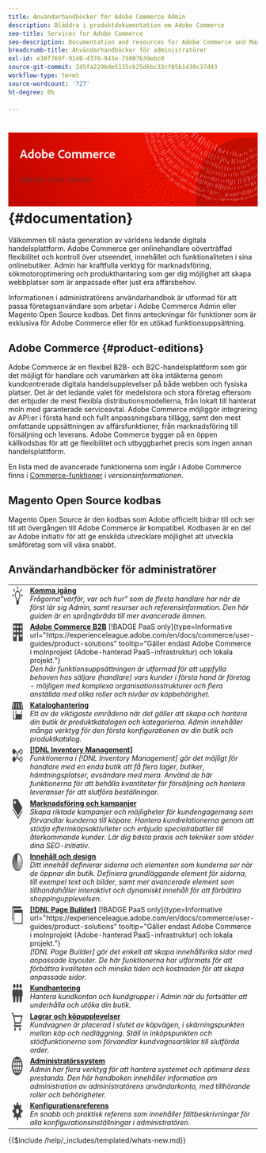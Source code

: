 ```yaml
---
title: Användarhandböcker för Adobe Commerce Admin
description: Bläddra i produktdokumentation om Adobe Commerce
seo-title: Services for Adobe Commerce
seo-description: Documentation and resources for Adobe Commerce and Magento Open Source users working in the Admin.
breadcrumb-title: Användarhandböcker för administratörer
exl-id: e30f769f-9140-4370-943e-75007b39ebc0
source-git-commit: 245fa229bde5135cb25d6bc33cf05b1430c37d43
workflow-type: tm+mt
source-wordcount: '727'
ht-degree: 0%

---
```


# &#x200B;<!-- use banner as heading -->![Administratörsdokumentation](./assets/banner-user-home.png) {#documentation}

Välkommen till nästa generation av världens ledande digitala handelsplattform. Adobe Commerce ger onlinehandlare oöverträffad flexibilitet och kontroll över utseendet, innehållet och funktionaliteten i sina onlinebutiker. Admin har kraftfulla verktyg för marknadsföring, sökmotoroptimering och produkthantering som ger dig möjlighet att skapa webbplatser som är anpassade efter just era affärsbehov.

Informationen i administratörens användarhandbok är utformad för att passa företagsanvändare som arbetar i Adobe Commerce Admin eller Magento Open Source kodbas. Det finns anteckningar för funktioner som är exklusiva för Adobe Commerce eller för en utökad funktionsuppsättning.

## Adobe Commerce {#product-editions}

Adobe Commerce är en flexibel B2B- och B2C-handelsplattform som gör det möjligt för handlare och varumärken att öka intäkterna genom kundcentrerade digitala handelsupplevelser på både webben och fysiska platser. Det är det ledande valet för medelstora och stora företag eftersom det erbjuder de mest flexibla distributionsmodellerna, från lokalt till hanterat moln med garanterade serviceavtal. Adobe Commerce möjliggör integrering av API:er i första hand och fullt anpassningsbara tillägg, samt den mest omfattande uppsättningen av affärsfunktioner, från marknadsföring till försäljning och leverans. Adobe Commerce bygger på en öppen källkodsbas för att ge flexibilitet och utbyggbarhet precis som ingen annan handelsplattform.

En lista med de avancerade funktionerna som ingår i Adobe Commerce finns i [Commerce-funktioner](https://experienceleague.adobe.com/docs/commerce-operations/release/features.html?lang=en) i _versionsinformationen_.

## Magento Open Source kodbas

Magento Open Source är den kodbas som Adobe officiellt bidrar till och ser till att övergången till Adobe Commerce är kompatibel. Kodbasen är en del av Adobe initiativ för att ge enskilda utvecklare möjlighet att utveckla småföretag som vill växa snabbt.

## Användarhandböcker för administratörer

<table>
<tr>
   <td valign="top" width="60px">
       <img alt="Komma igång" src="./assets/icon-lightbulb.svg" width="40" height="40" /></td>
   <td valign="top">
   <a href="https://experienceleague.adobe.com/docs/commerce-admin/start/guide-overview.html"><strong>Komma igång</strong></a>
    <div>
    <em>Frågorna"varför, var och hur" som de flesta handlare har när de först lär sig Admin, samt resurser och referensinformation. Den här guiden är en språngbräda till mer avancerade ämnen.</em>
    <br> </div>
  </td>
  </tr>
<tr>
  <td valign="top">
      <img alt="Adobe Commerce B2B" src="./assets/icon-building.svg" width="40" height="40"/></td>
   <td valign="top"><a href="https://experienceleague.adobe.com/docs/commerce-admin/b2b/guide-overview.html"><strong>Adobe Commerce B2B</strong></a> [!BADGE PaaS only]{type=Informative url="https://experienceleague.adobe.com/en/docs/commerce/user-guides/product-solutions" tooltip="Gäller endast Adobe Commerce i molnprojekt (Adobe-hanterad PaaS-infrastruktur) och lokala projekt."}
    <div><em>Den här funktionsuppsättningen är utformad för att uppfylla behoven hos säljare (handlare) vars kunder i första hand är företag - möjligen med komplexa organisationsstrukturer och flera anställda med olika roller och nivåer av köpbehörighet.</em>
    <br></div>
  </td>
</tr>
<tr>
  <td valign="top">
    <img alt="Kataloghantering" src="./assets/icon-shop.svg" width="40" height="40"/></td>
   <td valign="top"><a href="https://experienceleague.adobe.com/docs/commerce-admin/catalog/guide-overview.html"><strong>Kataloghantering</strong></a>
    <div><em>Ett av de viktigaste områdena när det gäller att skapa och hantera din butik är produktkatalogen och kategorierna. Admin innehåller många verktyg för den första konfigurationen av din butik och produktkatalog.</em>
    <br></div>
  </td>
    </tr>
<tr>
    <td valign="top">
       <img alt="Inventory management" src="./assets/icon-transfer.svg" width="40" height="40"/></td>
   <td valign="top"><a href="https://experienceleague.adobe.com/docs/commerce-admin/inventory/guide-overview.html"> <strong>[!DNL Inventory Management]</strong></a>
    <div><em>Funktionerna i [!DNL Inventory Management] gör det möjligt för handlare med en enda butik att få flera lager, butiker, hämtningsplatser, avsändare med mera. Använd de här funktionerna för att behålla kvantiteter för försäljning och hantera leveranser för att slutföra beställningar. </em></div>
  </td>
</tr>
<tr>
    <td valign="top">
       <img alt="Marknadsföring och reklam" src="./assets/icon-labels.svg" width="40" height="40"/></td>
   <td valign="top"><a href="https://experienceleague.adobe.com/docs/commerce-admin/marketing/guide-overview.html"> <strong>Marknadsföring och kampanjer</strong></a>
    <div><em>Skapa riktade kampanjer och möjligheter för kundengagemang som förvandlar kunderna till köpare. Hantera kundrelationerna genom att stödja efterinköpsaktiviteter och erbjuda specialrabatter till återkommande kunder. Lär dig bästa praxis och tekniker som stöder dina SEO-initiativ.</em></div>
  </td>
</tr>
<tr>
    <td valign="top">
       <img alt="Innehåll och design" src="./assets/icon-color-wheel.svg" width="40" height="40"/></td>
   <td valign="top"><a href="https://experienceleague.adobe.com/docs/commerce-admin/content-design/guide-overview.html"> <strong>Innehåll och design</strong></a>
    <div><em>Ditt innehåll definierar sidorna och elementen som kunderna ser när de öppnar din butik. Definiera grundläggande element för sidorna, till exempel text och bilder, samt mer avancerade element som tillhandahåller interaktivt och dynamiskt innehåll för att förbättra shoppingupplevelsen.</em></div>
  </td>
</tr>
<tr>
    <td valign="top">
       <img alt="Page Builder" src="./assets/icon-web-pages.svg" width="40" height="40"/></td>
   <td valign="top"><a href="https://experienceleague.adobe.com/docs/commerce-admin/page-builder/guide-overview.html"> <strong>[!DNL Page Builder]</strong></a> [!BADGE PaaS only]{type=Informative url="https://experienceleague.adobe.com/en/docs/commerce/user-guides/product-solutions" tooltip="Gäller endast Adobe Commerce i molnprojekt (Adobe-hanterad PaaS-infrastruktur) och lokala projekt."}
    <div><em>[!DNL Page Builder] gör det enkelt att skapa innehållsrika sidor med anpassade layouter. De här funktionerna har utformats för att förbättra kvaliteten och minska tiden och kostnaden för att skapa anpassade sidor.</em></div>
  </td>
</tr>
<tr>
    <td valign="top">
       <img alt="Kundhantering" src="./assets/icon-demographic.svg" width="40" height="40"/></td>
   <td valign="top"><a href="https://experienceleague.adobe.com/docs/commerce-admin/customers/guide-overview.html"> <strong>Kundhantering</strong></a>
    <div><em>Hantera kundkonton och kundgrupper i Admin när du fortsätter att underhålla och utöka din butik.</em></div>
  </td>
</tr>
<tr>
    <td valign="top">
       <img alt="Butiks- och inköpsupplevelser" src="./assets/icon-shopping-cart.svg" width="40" height="40"/></td>
   <td valign="top"><a href="https://experienceleague.adobe.com/docs/commerce-admin/stores-sales/guide-overview.html"> <strong>Lagrar och köpupplevelser</strong></a>
    <div><em>Kundvagnen är placerad i slutet av köpvägen, i skärningspunkten mellan köp och nedläggning. Ställ in inköpspunkten och stödfunktionerna som förvandlar kundvagnsartiklar till slutförda order.</em></div>
  </td>
</tr>
<tr>
    <td valign="top">
       <img alt="Administratörssystem" src="./assets/icon-globe-grid.svg" width="40" height="40"/></td>
   <td valign="top"><a href="https://experienceleague.adobe.com/docs/commerce-admin/systems/guide-overview.html"> <strong>Administratörssystem</strong></a>
    <div><em>Admin har flera verktyg för att hantera systemet och optimera dess prestanda. Den här handboken innehåller information om administration av administratörens användarkonto, med tillhörande roller och behörigheter.</em></div>
  </td>
</tr>
<tr>
    <td valign="top">
       <img alt="Konfigurationsreferens" src="./assets/icon-settings.svg" width="40" height="40"/></td>
   <td valign="top"><a href="https://experienceleague.adobe.com/docs/commerce-admin/config/guide-overview.html"> <strong>Konfigurationsreferens</strong></a>
    <div><em>En snabb och praktisk referens som innehåller fältbeskrivningar för alla konfigurationsinställningar i administratören.</em></div>
  </td>
</tr>
</table>

{{$include /help/_includes/templated/whats-new.md}}

<!-- Last updated from includes: 2025-09-26 20:21:59 -->
